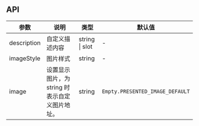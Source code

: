 ## API

| 参数        | 说明                                           | 类型    | 默认值  |
| ---         | ---                                            | ---     | ---     |
| description | 自定义描述内容                                 | string \| slot | - |
| imageStyle  | 图片样式                                       | string  | -       |
| image       | 设置显示图片，为 string 时表示自定义图片地址。 | string         | `Empty.PRESENTED_IMAGE_DEFAULT` |
